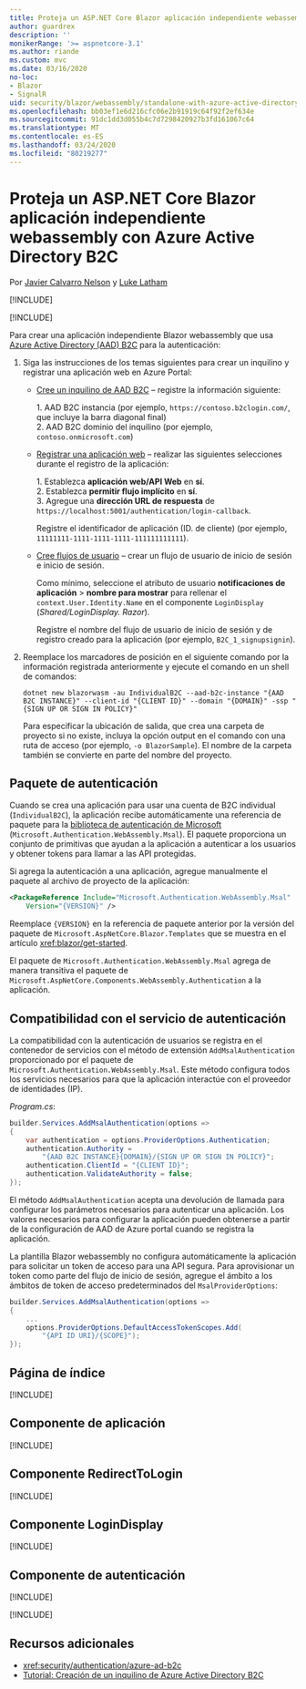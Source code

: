 ```yaml
---
title: Proteja un ASP.NET Core Blazor aplicación independiente webassembly con Azure Active Directory B2C
author: guardrex
description: ''
monikerRange: '>= aspnetcore-3.1'
ms.author: riande
ms.custom: mvc
ms.date: 03/16/2020
no-loc:
- Blazor
- SignalR
uid: security/blazor/webassembly/standalone-with-azure-active-directory-b2c
ms.openlocfilehash: bb03ef1e6d216cfc06e2b91919c64f92f2ef634e
ms.sourcegitcommit: 91dc1dd3d055b4c7d7298420927b3fd161067c64
ms.translationtype: MT
ms.contentlocale: es-ES
ms.lasthandoff: 03/24/2020
ms.locfileid: "80219277"
---
```

# <a name="secure-an-aspnet-core-opno-locblazor-webassembly-standalone-app-with-azure-active-directory-b2c"></a>Proteja un ASP.NET Core Blazor aplicación independiente webassembly con Azure Active Directory B2C

Por [Javier Calvarro Nelson](https://github.com/javiercn) y [Luke Latham](https://github.com/guardrex)

[!INCLUDE[](~/includes/blazorwasm-preview-notice.md)]

[!INCLUDE[](~/includes/blazorwasm-3.2-template-article-notice.md)]

Para crear una aplicación independiente Blazor webassembly que usa [Azure Active Directory (AAD) B2C](/azure/active-directory-b2c/overview) para la autenticación:

1. Siga las instrucciones de los temas siguientes para crear un inquilino y registrar una aplicación web en Azure Portal:

   * [Cree un inquilino de AAD B2C](/azure/active-directory-b2c/tutorial-create-tenant) &ndash; registre la información siguiente:

     1\. AAD B2C instancia (por ejemplo, `https://contoso.b2clogin.com/`, que incluye la barra diagonal final)<br>
     2\. AAD B2C dominio del inquilino (por ejemplo, `contoso.onmicrosoft.com`)

   * [Registrar una aplicación web](/azure/active-directory-b2c/tutorial-register-applications) &ndash; realizar las siguientes selecciones durante el registro de la aplicación:

     1\. Establezca **aplicación web/API Web** en **sí**.<br>
     2\. Establezca **permitir flujo implícito** en **sí**.<br>
     3\. Agregue una **dirección URL de respuesta** de `https://localhost:5001/authentication/login-callback`.

     Registre el identificador de aplicación (ID. de cliente) (por ejemplo, `11111111-1111-1111-1111-111111111111`).

   * [Cree flujos de usuario](/azure/active-directory-b2c/tutorial-create-user-flows) &ndash; crear un flujo de usuario de inicio de sesión e inicio de sesión.

     Como mínimo, seleccione el atributo de usuario **notificaciones de aplicación** > **nombre para mostrar** para rellenar el `context.User.Identity.Name` en el componente `LoginDisplay` (*Shared/LoginDisplay. Razor*).

     Registre el nombre del flujo de usuario de inicio de sesión y de registro creado para la aplicación (por ejemplo, `B2C_1_signupsignin`).

1. Reemplace los marcadores de posición en el siguiente comando por la información registrada anteriormente y ejecute el comando en un shell de comandos:

   ```dotnetcli
   dotnet new blazorwasm -au IndividualB2C --aad-b2c-instance "{AAD B2C INSTANCE}" --client-id "{CLIENT ID}" --domain "{DOMAIN}" -ssp "{SIGN UP OR SIGN IN POLICY}"
   ```

   Para especificar la ubicación de salida, que crea una carpeta de proyecto si no existe, incluya la opción output en el comando con una ruta de acceso (por ejemplo, `-o BlazorSample`). El nombre de la carpeta también se convierte en parte del nombre del proyecto.

## <a name="authentication-package"></a>Paquete de autenticación

Cuando se crea una aplicación para usar una cuenta de B2C individual (`IndividualB2C`), la aplicación recibe automáticamente una referencia de paquete para la [biblioteca de autenticación de Microsoft](/azure/active-directory/develop/msal-overview) (`Microsoft.Authentication.WebAssembly.Msal`). El paquete proporciona un conjunto de primitivas que ayudan a la aplicación a autenticar a los usuarios y obtener tokens para llamar a las API protegidas.

Si agrega la autenticación a una aplicación, agregue manualmente el paquete al archivo de proyecto de la aplicación:

```xml
<PackageReference Include="Microsoft.Authentication.WebAssembly.Msal" 
    Version="{VERSION}" />
```

Reemplace `{VERSION}` en la referencia de paquete anterior por la versión del paquete de `Microsoft.AspNetCore.Blazor.Templates` que se muestra en el artículo <xref:blazor/get-started>.

El paquete de `Microsoft.Authentication.WebAssembly.Msal` agrega de manera transitiva el paquete de `Microsoft.AspNetCore.Components.WebAssembly.Authentication` a la aplicación.

## <a name="authentication-service-support"></a>Compatibilidad con el servicio de autenticación

La compatibilidad con la autenticación de usuarios se registra en el contenedor de servicios con el método de extensión `AddMsalAuthentication` proporcionado por el paquete de `Microsoft.Authentication.WebAssembly.Msal`. Este método configura todos los servicios necesarios para que la aplicación interactúe con el proveedor de identidades (IP).

*Program.cs*:

```csharp
builder.Services.AddMsalAuthentication(options =>
{
    var authentication = options.ProviderOptions.Authentication;
    authentication.Authority = 
        "{AAD B2C INSTANCE}{DOMAIN}/{SIGN UP OR SIGN IN POLICY}";
    authentication.ClientId = "{CLIENT ID}";
    authentication.ValidateAuthority = false;
});
```

El método `AddMsalAuthentication` acepta una devolución de llamada para configurar los parámetros necesarios para autenticar una aplicación. Los valores necesarios para configurar la aplicación pueden obtenerse a partir de la configuración de AAD de Azure portal cuando se registra la aplicación.

La plantilla Blazor webassembly no configura automáticamente la aplicación para solicitar un token de acceso para una API segura. Para aprovisionar un token como parte del flujo de inicio de sesión, agregue el ámbito a los ámbitos de token de acceso predeterminados del `MsalProviderOptions`:

```csharp
builder.Services.AddMsalAuthentication(options =>
{
    ...
    options.ProviderOptions.DefaultAccessTokenScopes.Add(
        "{API ID URI}/{SCOPE}");
});
```

## <a name="index-page"></a>Página de índice

[!INCLUDE[](~/includes/blazor-security/index-page-msal.md)]

## <a name="app-component"></a>Componente de aplicación

[!INCLUDE[](~/includes/blazor-security/app-component.md)]

## <a name="redirecttologin-component"></a>Componente RedirectToLogin

[!INCLUDE[](~/includes/blazor-security/redirecttologin-component.md)]

## <a name="logindisplay-component"></a>Componente LoginDisplay

[!INCLUDE[](~/includes/blazor-security/logindisplay-component.md)]

## <a name="authentication-component"></a>Componente de autenticación

[!INCLUDE[](~/includes/blazor-security/authentication-component.md)]

[!INCLUDE[](~/includes/blazor-security/troubleshoot.md)]

## <a name="additional-resources"></a>Recursos adicionales

* <xref:security/authentication/azure-ad-b2c>
* [Tutorial: Creación de un inquilino de Azure Active Directory B2C](/azure/active-directory-b2c/tutorial-create-tenant)
